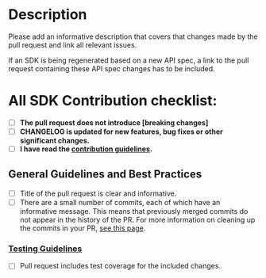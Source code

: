 # Description

Please add an informative description that covers that changes made by the pull request and link all relevant issues.

If an SDK is being regenerated based on a new API spec, a link to the pull request containing these API spec changes has to be included.

# All SDK Contribution checklist:
- [ ] **The pull request does not introduce [breaking changes]**
- [ ] **CHANGELOG is updated for new features, bug fixes or other significant changes.**
- [ ] **I have read the [contribution guidelines](https://github.com/Azure/azure-sdk-for-python/blob/main/CONTRIBUTING.md).**

## General Guidelines and Best Practices
- [ ] Title of the pull request is clear and informative.
- [ ] There are a small number of commits, each of which have an informative message. This means that previously merged commits do not appear in the history of the PR. For more information on cleaning up the commits in your PR, [see this page](https://github.com/Azure/azure-powershell/blob/master/documentation/development-docs/cleaning-up-commits.md).

### [Testing Guidelines](https://github.com/Azure/azure-sdk-for-python/blob/main/CONTRIBUTING.md##building-and-testing)
- [ ] Pull request includes test coverage for the included changes.
